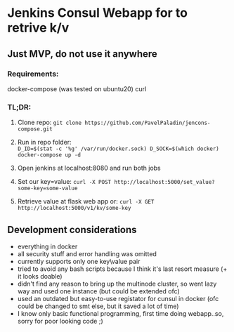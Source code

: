 # Jenkins Consul Webapp for to retrive k/v
## Just MVP, do not use it anywhere
### Requirements:
docker-compose (was tested on ubuntu20)
curl
### TL;DR:
1. Clone repo:
  `git clone https://github.com/PavelPaladin/jencons-compose.git`  

2. Run in repo folder:  
 `D_ID=$(stat -c '%g' /var/run/docker.sock) D_SOCK=$(which docker) docker-compose up -d`  
 
3. Open jenkins at localhost:8080 and run both jobs  

4. Set our key=value:
  `curl -X POST http://localhost:5000/set_value?some-key=some-value`  

5. Retrieve value at flask web app or:
  `curl -X GET http://localhost:5000/v1/kv/some-key`  


## Development considerations
 - everything in docker  
 - all security stuff and error handling was omitted
 - currently supports only one key\value pair
 - tried to avoid any bash scripts because I think it's last resort measure (+ it looks doable)
 - didn't find any reason to bring up the multinode cluster, so went lazy way and used one instance (but could be extended ofc)
 - used an outdated but easy-to-use registator for cunsul in docker (ofc could be changed to smt else, but it saved a lot of time)
 - I know only basic functional programming, first time doing webapp..so, sorry for poor looking code ;)
